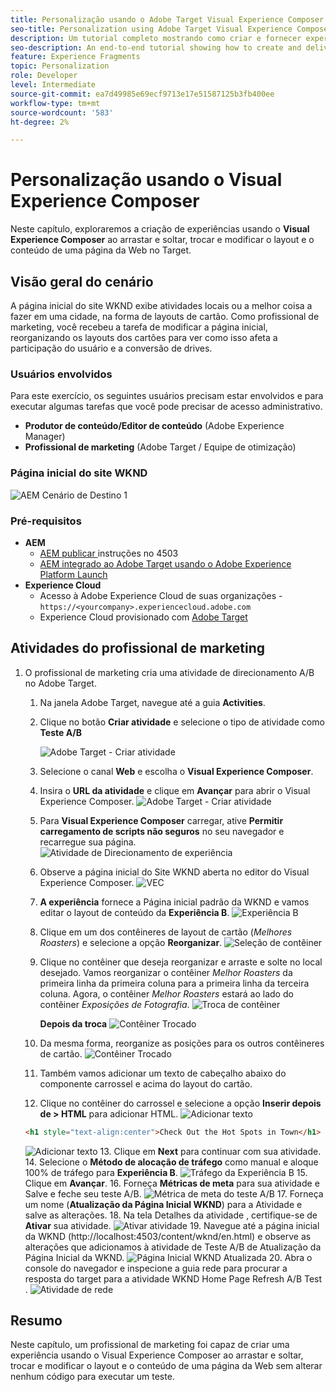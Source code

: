 ```yaml
---
title: Personalização usando o Adobe Target Visual Experience Composer
seo-title: Personalization using Adobe Target Visual Experience Composer (VEC)
description: Um tutorial completo mostrando como criar e fornecer experiência personalizada usando o Adobe Target Visual Experience Composer (VEC).
seo-description: An end-to-end tutorial showing how to create and deliver personalized experience using Adobe Target Visual Experience Composer (VEC).
feature: Experience Fragments
topic: Personalization
role: Developer
level: Intermediate
source-git-commit: ea7d49985e69ecf9713e17e51587125b3fb400ee
workflow-type: tm+mt
source-wordcount: '583'
ht-degree: 2%

---
```



# Personalização usando o Visual Experience Composer

Neste capítulo, exploraremos a criação de experiências usando o **Visual Experience Composer** ao arrastar e soltar, trocar e modificar o layout e o conteúdo de uma página da Web no Target.

## Visão geral do cenário

A página inicial do site WKND exibe atividades locais ou a melhor coisa a fazer em uma cidade, na forma de layouts de cartão. Como profissional de marketing, você recebeu a tarefa de modificar a página inicial, reorganizando os layouts dos cartões para ver como isso afeta a participação do usuário e a conversão de drives.

### Usuários envolvidos

Para este exercício, os seguintes usuários precisam estar envolvidos e para executar algumas tarefas que você pode precisar de acesso administrativo.

* **Produtor de conteúdo/Editor de conteúdo**  (Adobe Experience Manager)
* **Profissional de marketing**  (Adobe Target / Equipe de otimização)

### Página inicial do site WKND

![AEM Cenário de Destino 1](assets/personalization-use-case-3/aem-target-use-case-3.png)

### Pré-requisitos

* **AEM**
   * [AEM publicar ](./implementation.md#getting-aem) instruções no 4503
   * [AEM integrado ao Adobe Target usando o Adobe Experience Platform Launch](./using-launch-adobe-io.md#aem-target-using-launch-by-adobe)
* **Experience Cloud**
   * Acesso à Adobe Experience Cloud de suas organizações - `https://<yourcompany>.experiencecloud.adobe.com`
   * Experience Cloud provisionado com [Adobe Target](https://experiencecloud.adobe.com)

## Atividades do profissional de marketing

1. O profissional de marketing cria uma atividade de direcionamento A/B no Adobe Target.
   1. Na janela Adobe Target, navegue até a guia **Activities**.
   2. Clique no botão **Criar atividade** e selecione o tipo de atividade como **Teste A/B**

      ![Adobe Target - Criar atividade](assets/personalization-use-case-2/create-ab-activity.png)
   3. Selecione o canal **Web** e escolha o **Visual Experience Composer**.
   4. Insira o **URL da atividade** e clique em **Avançar** para abrir o Visual Experience Composer.
      ![Adobe Target - Criar atividade](assets/personalization-use-case-2/create-activity-ab-name.png)
   5. Para **Visual Experience Composer** carregar, ative **Permitir carregamento de scripts não seguros** no seu navegador e recarregue sua página.
      ![Atividade de Direcionamento de experiência](assets/personalization-use-case-1/load-unsafe-scripts.png)
   6. Observe a página inicial do Site WKND aberta no editor do Visual Experience Composer.
      ![VEC](assets/personalization-use-case-2/vec.png)
   7. **A experiência** fornece a Página inicial padrão da WKND e vamos editar o layout de conteúdo da  **Experiência B**.
      ![Experiência B](assets/personalization-use-case-3/use-case3-experience-b.png)
   8. Clique em um dos contêineres de layout de cartão (*Melhores Roasters*) e selecione a opção **Reorganizar**.
      ![Seleção de contêiner](assets/personalization-use-case-3/container-selection.png)
   9. Clique no contêiner que deseja reorganizar e arraste e solte no local desejado. Vamos reorganizar o contêiner *Melhor Roasters* da primeira linha da primeira coluna para a primeira linha da terceira coluna. Agora, o contêiner *Melhor Roasters* estará ao lado do contêiner *Exposições de Fotografia*.
      ![Troca de contêiner](assets/personalization-use-case-3/container-swap.png)

      **Depois da troca**
      ![Contêiner Trocado](assets/personalization-use-case-3/after-swap-1-3.png)
   10. Da mesma forma, reorganize as posições para os outros contêineres de cartão.
      ![Contêiner Trocado](assets/personalization-use-case-3/after-swap-all.png)
   11. Também vamos adicionar um texto de cabeçalho abaixo do componente carrossel e acima do layout do cartão.
   12. Clique no contêiner do carrossel e selecione a opção **Inserir depois de > HTML** para adicionar HTML.
      ![Adicionar texto](assets/personalization-use-case-3/add-text.png)

      ```html
      <h1 style="text-align:center">Check Out the Hot Spots in Town</h1>
      ```

      ![Adicionar texto](assets/personalization-use-case-3/after-changes.png)
   13. Clique em **Next** para continuar com sua atividade.
   14. Selecione o **Método de alocação de tráfego** como manual e aloque 100% de tráfego para **Experiência B**.
      ![Tráfego da Experiência B](assets/personalization-use-case-2/traffic.png)
   15. Clique em **Avançar**.
   16. Forneça **Métricas de meta** para sua atividade e Salve e feche seu teste A/B.
      ![Métrica de meta do teste A/B](assets/personalization-use-case-2/goal-metric.png)
   17. Forneça um nome (**Atualização da Página Inicial WKND**) para a Atividade e salve as alterações.
   18. Na tela Detalhes da atividade , certifique-se de **Ativar** sua atividade.
      ![Ativar atividade](assets/personalization-use-case-3/save-activity.png)
   19. Navegue até a página inicial da WKND (http://localhost:4503/content/wknd/en.html) e observe as alterações que adicionamos à atividade de Teste A/B de Atualização da Página Inicial da WKND.
      ![Página Inicial WKND Atualizada](assets/personalization-use-case-3/activity-result.png)
   20. Abra o console do navegador e inspecione a guia rede para procurar a resposta do target para a atividade WKND Home Page Refresh A/B Test .
      ![Atividade de rede](assets/personalization-use-case-3/activity-result.png)

## Resumo

Neste capítulo, um profissional de marketing foi capaz de criar uma experiência usando o Visual Experience Composer ao arrastar e soltar, trocar e modificar o layout e o conteúdo de uma página da Web sem alterar nenhum código para executar um teste.
